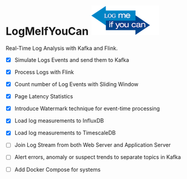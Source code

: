 # LogMeIfYouCan ![LogMeIfYouCan](LogMeIfYouCan.png)
    
Real-Time Log Analysis with Kafka and Flink. 

- [x] Simulate Logs Events and send them to Kafka
- [x] Process Logs with Flink
- [x] Count number of Log Events with Sliding Window
- [x] Page Latency Statistics
- [x] Introduce Watermark technique for event-time processing
- [x] Load log measurements to InfluxDB
- [x] Load log measurements to TimescaleDB
- [ ] Join Log Stream from both Web Server and Application Server
- [ ] Alert errors, anomaly or suspect trends to separate topics in Kafka
- [ ] Add Docker Compose for systems

